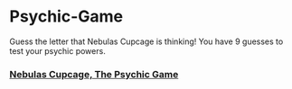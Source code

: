 # Psychic-Game
Guess the letter that Nebulas Cupcage is thinking! You have 9 guesses to test your psychic powers.
### [Nebulas Cupcage, The Psychic Game](https://g-anico.github.io/Psychic-Game/)
